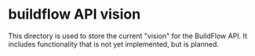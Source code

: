 # buildflow API vision

This directory is used to store the current "vision" for the BuildFlow API.
It includes functionality that is not yet implemented, but is planned.
